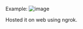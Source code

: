 Example:
![image](https://github.com/abhaybabbar/chatrooms/assets/65766449/ce66d249-3d84-4b72-be5d-9535243f5501)


Hosted it on web using ngrok.
